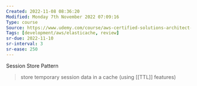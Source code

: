 ```yaml
---
Created: 2022-11-08 08:36:20
Modified: Monday 7th November 2022 07:09:16
Type: course
Source: https://www.udemy.com/course/aws-certified-solutions-architect-associate-saa-c01/?xref=E0Aed11STH4LPUQvCz0GJFABTmM=
Tags: [development/aws/elasticache, review]
sr-due: 2022-11-10
sr-interval: 3
sr-ease: 250
---
```


Session Store Pattern

> store temporary session data in a cache (using [[TTL]] features)